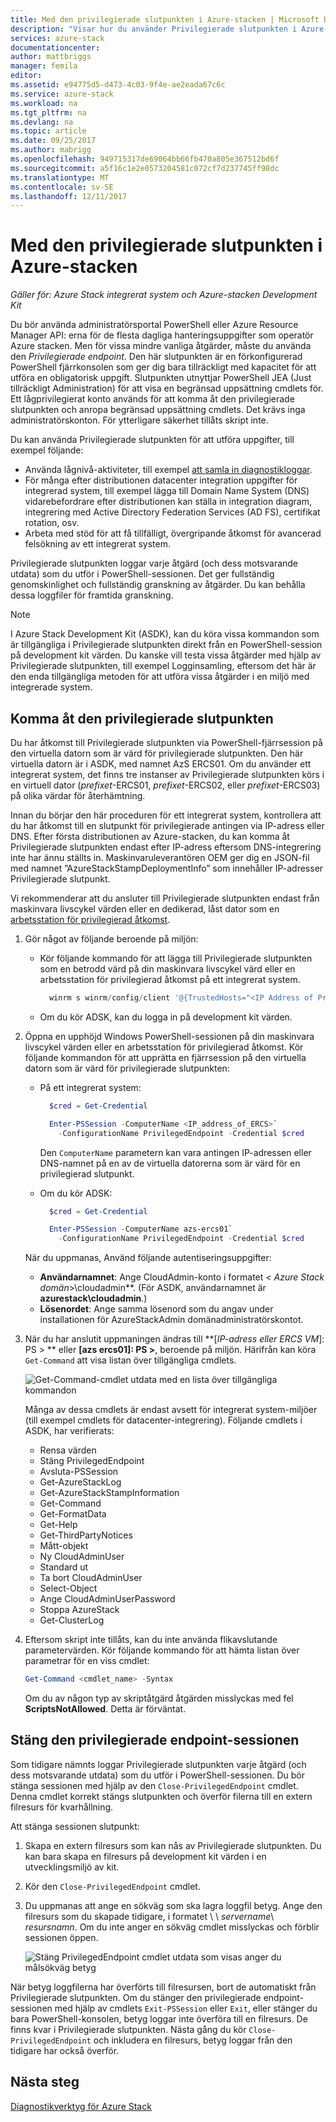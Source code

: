 ```yaml
---
title: Med den privilegierade slutpunkten i Azure-stacken | Microsoft Docs
description: "Visar hur du använder Privilegierade slutpunkten i Azure-stacken (för operatör Azure-stacken)."
services: azure-stack
documentationcenter: 
author: mattbriggs
manager: femila
editor: 
ms.assetid: e94775d5-d473-4c03-9f4e-ae2eada67c6c
ms.service: azure-stack
ms.workload: na
ms.tgt_pltfrm: na
ms.devlang: na
ms.topic: article
ms.date: 09/25/2017
ms.author: mabrigg
ms.openlocfilehash: 949715317de69064bb66fb470a805e367512bd6f
ms.sourcegitcommit: a5f16c1e2e0573204581c072cf7d237745ff98dc
ms.translationtype: MT
ms.contentlocale: sv-SE
ms.lasthandoff: 12/11/2017
---
```

# <a name="using-the-privileged-endpoint-in-azure-stack"></a>Med den privilegierade slutpunkten i Azure-stacken

*Gäller för: Azure Stack integrerat system och Azure-stacken Development Kit*

Du bör använda administratörsportal PowerShell eller Azure Resource Manager API: erna för de flesta dagliga hanteringsuppgifter som operatör Azure stacken. Men för vissa mindre vanliga åtgärder, måste du använda den *Privilegierade endpoint*. Den här slutpunkten är en förkonfigurerad PowerShell fjärrkonsolen som ger dig bara tillräckligt med kapacitet för att utföra en obligatorisk uppgift. Slutpunkten utnyttjar PowerShell JEA (Just tillräckligt Administration) för att visa en begränsad uppsättning cmdlets för. Ett lågprivilegierat konto används för att komma åt den privilegierade slutpunkten och anropa begränsad uppsättning cmdlets. Det krävs inga administratörskonton. För ytterligare säkerhet tillåts skript inte.

Du kan använda Privilegierade slutpunkten för att utföra uppgifter, till exempel följande:

- Använda lågnivå-aktiviteter, till exempel [att samla in diagnostikloggar](https://docs.microsoft.com/azure/azure-stack/azure-stack-diagnostics#log-collection-tool).
- För många efter distributionen datacenter integration uppgifter för integrerad system, till exempel lägga till Domain Name System (DNS) vidarebefordrare efter distributionen kan ställa in integration diagram, integrering med Active Directory Federation Services (AD FS), certifikat rotation, osv.
- Arbeta med stöd för att få tillfälligt, övergripande åtkomst för avancerad felsökning av ett integrerat system. 

Privilegierade slutpunkten loggar varje åtgärd (och dess motsvarande utdata) som du utför i PowerShell-sessionen. Det ger fullständig genomskinlighet och fullständig granskning av åtgärder. Du kan behålla dessa loggfiler för framtida granskning.

> [!NOTE]
> I Azure Stack Development Kit (ASDK), kan du köra vissa kommandon som är tillgängliga i Privilegierade slutpunkten direkt från en PowerShell-session på development kit värden. Du kanske vill testa vissa åtgärder med hjälp av Privilegierade slutpunkten, till exempel Logginsamling, eftersom det här är den enda tillgängliga metoden för att utföra vissa åtgärder i en miljö med integrerade system.

## <a name="access-the-privileged-endpoint"></a>Komma åt den privilegierade slutpunkten

Du har åtkomst till Privilegierade slutpunkten via PowerShell-fjärrsession på den virtuella datorn som är värd för privilegierade slutpunkten. Den här virtuella datorn är i ASDK, med namnet AzS ERCS01. Om du använder ett integrerat system, det finns tre instanser av Privilegierade slutpunkten körs i en virtuell dator (*prefixet*-ERCS01, *prefixet*-ERCS02, eller *prefixet*-ERCS03) på olika värdar för återhämtning. 

Innan du börjar den här proceduren för ett integrerat system, kontrollera att du har åtkomst till en slutpunkt för privilegierade antingen via IP-adress eller DNS. Efter första distributionen av Azure-stacken, du kan komma åt Privilegierade slutpunkten endast efter IP-adress eftersom DNS-integrering inte har ännu ställts in. Maskinvaruleverantören OEM ger dig en JSON-fil med namnet ”AzureStackStampDeploymentInfo” som innehåller IP-adresser Privilegierade slutpunkt.

Vi rekommenderar att du ansluter till Privilegierade slutpunkten endast från maskinvara livscykel värden eller en dedikerad, låst dator som en [arbetsstation för privilegierad åtkomst](https://docs.microsoft.com/windows-server/identity/securing-privileged-access/privileged-access-workstations).

1. Gör något av följande beroende på miljön:

    - Kör följande kommando för att lägga till Privilegierade slutpunkten som en betrodd värd på din maskinvara livscykel värd eller en arbetsstation för privilegierad åtkomst på ett integrerat system.

      ````PowerShell
        winrm s winrm/config/client '@{TrustedHosts="<IP Address of Privileged Endpoint>"}'
      ````
    - Om du kör ADSK, kan du logga in på development kit värden.

2. Öppna en upphöjd Windows PowerShell-sessionen på din maskinvara livscykel värden eller en arbetsstation för privilegierad åtkomst. Kör följande kommandon för att upprätta en fjärrsession på den virtuella datorn som är värd för privilegierade slutpunkten:
 
    - På ett integrerat system:
      ````PowerShell
        $cred = Get-Credential

        Enter-PSSession -ComputerName <IP_address_of_ERCS>`
          -ConfigurationName PrivilegedEndpoint -Credential $cred
      ````
      Den `ComputerName` parametern kan vara antingen IP-adressen eller DNS-namnet på en av de virtuella datorerna som är värd för en privilegierad slutpunkt. 
    - Om du kör ADSK:
     
      ````PowerShell
        $cred = Get-Credential

        Enter-PSSession -ComputerName azs-ercs01`
          -ConfigurationName PrivilegedEndpoint -Credential $cred
      ```` 
   När du uppmanas, Använd följande autentiseringsuppgifter:

      - **Användarnamnet**: Ange CloudAdmin-konto i formatet  **&lt;* Azure Stack domän*&gt;\cloudadmin**. (För ASDK, användarnamnet är **azurestack\cloudadmin**.)
      - **Lösenordet**: Ange samma lösenord som du angav under installationen för AzureStackAdmin domänadministratörskontot.
    
3.  När du har anslutit uppmaningen ändras till  **[*IP-adress eller ERCS VM*]: PS > ** eller **[azs ercs01]: PS >**, beroende på miljön. Härifrån kan köra `Get-Command` att visa listan över tillgängliga cmdlets.

    ![Get-Command-cmdlet utdata med en lista över tillgängliga kommandon](media/azure-stack-privileged-endpoint/getcommandoutput.png)

    Många av dessa cmdlets är endast avsett för integrerat system-miljöer (till exempel cmdlets för datacenter-integrering). Följande cmdlets i ASDK, har verifierats:

    - Rensa värden
    - Stäng PrivilegedEndpoint
    - Avsluta-PSSession
    - Get-AzureStackLog
    - Get-AzureStackStampInformation
    - Get-Command
    - Get-FormatData
    - Get-Help
    - Get-ThirdPartyNotices
    - Mått-objekt
    - Ny CloudAdminUser
    - Standard ut
    - Ta bort CloudAdminUser
    - Select-Object
    - Ange CloudAdminUserPassword
    - Stoppa AzureStack
    - Get-ClusterLog

4.  Eftersom skript inte tillåts, kan du inte använda flikavslutande parametervärden. Kör följande kommando för att hämta listan över parametrar för en viss cmdlet:

    ````PowerShell
    Get-Command <cmdlet_name> -Syntax
    ```` 
    Om du av någon typ av skriptåtgärd åtgärden misslyckas med fel **ScriptsNotAllowed**. Detta är förväntat.

## <a name="close-the-privileged-endpoint-session"></a>Stäng den privilegierade endpoint-sessionen

 Som tidigare nämnts loggar Privilegierade slutpunkten varje åtgärd (och dess motsvarande utdata) som du utför i PowerShell-sessionen. Du bör stänga sessionen med hjälp av den `Close-PrivilegedEndpoint` cmdlet. Denna cmdlet korrekt stängs slutpunkten och överför filerna till en extern filresurs för kvarhållning.

Att stänga sessionen slutpunkt:

1. Skapa en extern filresurs som kan nås av Privilegierade slutpunkten. Du kan bara skapa en filresurs på development kit värden i en utvecklingsmiljö av kit.
2. Kör den `Close-PrivilegedEndpoint` cmdlet. 
3. Du uppmanas att ange en sökväg som ska lagra loggfil betyg. Ange den filresurs som du skapade tidigare, i formatet &#92; &#92; *servername*&#92; *resursnamn*. Om du inte anger en sökväg cmdlet misslyckas och förblir sessionen öppen. 

    ![Stäng PrivilegedEndpoint cmdlet utdata som visas anger du målsökväg betyg](media/azure-stack-privileged-endpoint/closeendpoint.png)

När betyg loggfilerna har överförts till filresursen, bort de automatiskt från Privilegierade slutpunkten. Om du stänger den privilegierade endpoint-sessionen med hjälp av cmdlets `Exit-PSSession` eller `Exit`, eller stänger du bara PowerShell-konsolen, betyg loggar inte överföra till en filresurs. De finns kvar i Privilegierade slutpunkten. Nästa gång du kör `Close-PrivilegedEndpoint` och inkludera en filresurs, betyg loggar från den tidigare har också överför.

## <a name="next-steps"></a>Nästa steg
[Diagnostikverktyg för Azure Stack](azure-stack-diagnostics.md)







